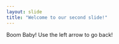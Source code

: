 ```yaml
---
layout: slide
title: "Welcome to our second slide!"
---
```

Boom Baby!
Use the left arrow to go back!
